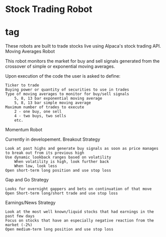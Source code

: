 # Stock Trading Robot <h1> tag

These robots are built to trade stocks live using Alpaca's stock trading API.
Moving Averages Robot

This robot monitors the market for buy and sell signals generated from the crossover of simple or exponential moving averages.

Upon execution of the code the user is asked to define:

    Ticker to trade
    Buying power or quantity of securities to use in trades
    Type of moving averages to monitor for buy/sell signals
        5, 8, 13 bar exponential moving average
        5, 8, 13 bar simple moving average
    Maximum number of trades to execute
        2 - one buy, one sell
        4 - two buys, two sells
        etc.

Momentum Robot

Currently in developement.
Breakout Strategy

    Look at past highs and generate buy signals as soon as price manages to break out from its previous high
    Use dynamic lookback ranges based on volatility
        When volatility is high, look further back
        When low, look less
    Open short-term long position and use stop loss

Gap and Go Strategy

    Looks for overnight gappers and bets on continuation of that move
    Open Short-term long/short trade and use stop loss

Earnings/News Strategy

    Look at the most well known/liquid stocks that had earnings in the past few days
    Focus on stocks that have an especially negative reaction from the market (-2%)
    Open medium-term long position and use stop loss
